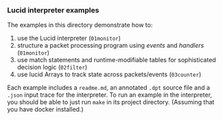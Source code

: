 ### Lucid interpreter examples

The examples in this directory demonstrate how to: 

1. use the Lucid interpreter  (`01monitor`)
2. structure a packet processing program using _events_ and _handlers_ (`01monitor`)
3. use match statements and runtime-modifiable tables for sophisticated decision logic (`02filter`)
4. use lucid Arrays to track state across packets/events (`03counter`)

Each example includes a `readme.md`, an annotated `.dpt` source file and a `.json` input trace for the interpreter. To run an example in the interpreter, you should be able to just run `make` in its project directory. (Assuming that you have docker installed.)